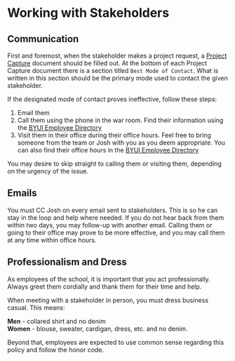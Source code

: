 # Working with Stakeholders
## Communication
First and foremost, when the stakeholder makes a project request, a [Project Capture](https://github.com/byuitechops/for-the-strength-of-developers/blob/master/Handbook/6.%20Templates/01_ProjectCaptureDoc.md) document should be filled out. At the bottom of each Project Capture document there is a section titled `Best Mode of Contact`. What is written in this section should be the primary mode used to contact the given stakeholder.

If the designated mode of contact proves ineffective, follow these steps:

1. Email them
1. Call them using the phone in the war room. Find their information using the [BYUI Employee Directory](https://web.byui.edu/directory/employees/)
1. Visit them in their office during their office hours. Feel free to bring someone from the team or Josh with you as you deem appropriate. You can also find their office hours in the [BYUI Employee Directory](https://web.byui.edu/directory/employees/)

You may desire to skip straight to calling them or visiting them, depending on the urgency of the issue. 

## Emails
You must CC Josh on every email sent to stakeholders. This is so he can stay in the loop and help where needed. If you do not hear back from them within two days, you may follow-up with another email. Calling them or going to their office may prove to be more effective, and you may call them at any time within office hours.

## Professionalism and Dress
As employees of the school, it is important that you act professionally. Always greet them cordially and thank them for their time and help. 

When meeting with a stakeholder in person, you must dress business casual. This means:

**Men** - collared shirt and no denim    
**Women** - blouse, sweater, cardigan, dress, etc. and no denim. 

Beyond that, employees are expected to use common sense regarding this policy and follow the honor code.
